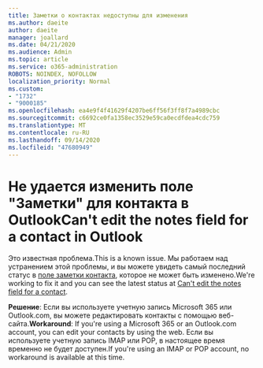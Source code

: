 ```yaml
---
title: Заметки о контактах недоступны для изменения
ms.author: daeite
author: daeite
manager: joallard
ms.date: 04/21/2020
ms.audience: Admin
ms.topic: article
ms.service: o365-administration
ROBOTS: NOINDEX, NOFOLLOW
localization_priority: Normal
ms.custom:
- "1732"
- "9000185"
ms.openlocfilehash: ea4e9f4f41629f4207be6ff56f3ff8f7a4989cbc
ms.sourcegitcommit: c6692ce0fa1358ec3529e59ca0ecdfdea4cdc759
ms.translationtype: MT
ms.contentlocale: ru-RU
ms.lasthandoff: 09/14/2020
ms.locfileid: "47680949"
---
```

# <a name="cant-edit-the-notes-field-for-a-contact-in-outlook"></a><span data-ttu-id="a5d86-102">Не удается изменить поле "Заметки" для контакта в Outlook</span><span class="sxs-lookup"><span data-stu-id="a5d86-102">Can't edit the notes field for a contact in Outlook</span></span>

<span data-ttu-id="a5d86-103">Это известная проблема.</span><span class="sxs-lookup"><span data-stu-id="a5d86-103">This is a known issue.</span></span> <span data-ttu-id="a5d86-104">Мы работаем над устранением этой проблемы, и вы можете увидеть самый последний статус в [поле заметки контакта](https://support.office.com/article/fb8394ce-04ce-48b5-bae4-be46f77f10fe), которое не может быть изменено.</span><span class="sxs-lookup"><span data-stu-id="a5d86-104">We're working to fix it and you can see the latest status at [Can't edit the notes field for a contact](https://support.office.com/article/fb8394ce-04ce-48b5-bae4-be46f77f10fe).</span></span>

<span data-ttu-id="a5d86-105">**Решение**: Если вы используете учетную запись Microsoft 365 или Outlook.com, вы можете редактировать контакты с помощью веб-сайта.</span><span class="sxs-lookup"><span data-stu-id="a5d86-105">**Workaround**: If you're using a Microsoft 365 or an Outlook.com account, you can edit your contacts by using the web.</span></span> <span data-ttu-id="a5d86-106">Если вы используете учетную запись IMAP или POP, в настоящее время временно не будет доступен.</span><span class="sxs-lookup"><span data-stu-id="a5d86-106">If you're using an IMAP or POP account, no workaround is available at this time.</span></span>